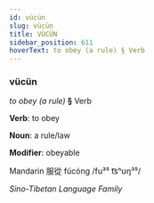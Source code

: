 ```yaml
---
id: vücün
slug: vücün
title: VÜCÜN
sidebar_position: 611
hoverText: to obey (a rule) § Verb
---
```


### vücün

*to obey (a rule)* **§** Verb

**Verb**: to obey

**Noun**: a rule/law

**Modifier**: obeyable

Mandarin 服從 fúcóng /fu³⁵ t͡sʰʊŋ³⁵/

*Sino-Tibetan Language Family*